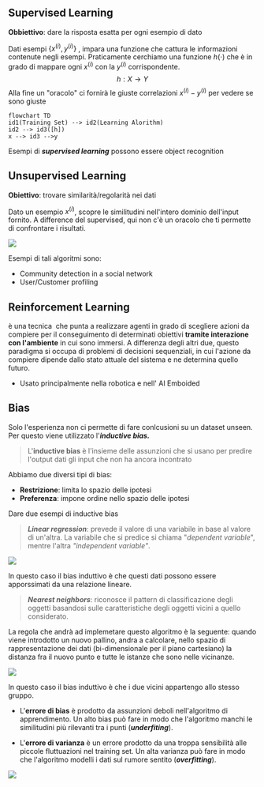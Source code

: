 

## Supervised Learning

**Obbiettivo**: dare la risposta esatta per ogni esempio di dato

Dati  esempi $\{ x^{(i)}, y^{(i)}\}$ , impara una funzione che cattura le informazioni contenute negli esempi.
Praticamente cerchiamo una funzione $h(\cdot)$ che è in grado di mappare ogni $x^{(i)}$ con la $y^{(i)}$ corrispondente. 
$$h: X \rightarrow Y$$
Alla fine un "oracolo" ci fornirà le giuste correlazioni $x^{(i)}-y^{(i)}$ per vedere se sono giuste

```mermaid 
flowchart TD
id1(Training Set) --> id2(Learning Alorithm)
id2 --> id3([h])
x --> id3 -->y

```

Esempi di ***supervised learning*** possono essere object recognition



## Unsupervised Learning

**Obiettivo**: trovare similarità/regolarità nei dati

Dato un esempio $x^{(i)}$, scopre le similitudini nell'intero dominio dell'input fornito.
A difference del supervised, qui non c'è un oracolo che ti permette di confrontare i risultati.

![](https://repository-images.githubusercontent.com/176126044/775a6980-a8e2-11e9-9760-e358de54d4fd)

Esempi di tali algoritmi sono:
- Community detection in a social network
- User/Customer profiling



## Reinforcement Learning
è una tecnica  che punta a realizzare agenti in grado di scegliere azioni da compiere per il conseguimento di determinati obiettivi **tramite interazione con l'ambiente** in cui sono immersi. A differenza degli altri due, questo paradigma si occupa di problemi di decisioni sequenziali, in cui l'azione da compiere dipende dallo stato attuale del sistema e ne determina quello futuro.

- Usato principalmente nella robotica e nell' AI Emboided




## Bias


Solo l'esperienza non ci permette di fare conlcusioni su un dataset unseen. Per questo viene utilizzato l'***inductive bias.***

>L'**inductive bias** è l'insieme delle assunzioni che si usano per predire l'output dati gli input che non ha ancora incontrato

Abbiamo due diversi tipi di bias:
- **Restrizione**: limita lo spazio delle ipotesi
- **Preferenza**: impone ordine nello spazio delle ipotesi

Dare due esempi di inductive bias

> ***Linear regression***: prevede il valore di una variabile in base al valore di un'altra. La variabile che si predice si chiama "*dependent variable*", mentre l'altra *"independent variable"*.


![](https://miro.medium.com/max/1400/1*md7XN9nXzyjcOXmL7LRzpw.png)

In questo caso il bias induttivo è che questi dati possono essere apporssimati da una relazione lineare.


> ***Nearest neighbors***: riconosce il pattern di classificazione degli oggetti basandosi sulle caratteristiche degli oggetti vicini a quello considerato.

La regola che andrà ad implemetare questo algoritmo è la seguente: quando viene introdotto un nuovo pallino, andra a calcolare, nello spazio di rappresentazione dei dati (bi-dimensionale per il piano cartesiano) la distanza fra il nuovo punto e tutte le istanze che sono nelle vicinanze.

![](https://www.jcchouinard.com/wp-content/uploads/2021/08/image-8.png)

In questo caso il bias induttivo è che i due vicini appartengo allo stesso gruppo. 



- L'**errore di bias** è prodotto da assunzioni deboli nell'algoritmo di apprendimento. Un alto bias può fare in modo che l'algoritmo manchi le similitudini più rilevanti tra i punti (***underfiting***).

- L'**errore di varianza** è un errore prodotto da una troppa sensibilità alle piccole fluttuazioni nel training set. Un alta varianza può fare in modo che l'algoritmo modelli i dati sul rumore sentito (***overfitting***). 

![](https://nvsyashwanth.github.io/machinelearningmaster/assets/images/bias_variance.jpg)
